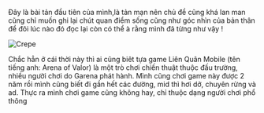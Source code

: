 

Đây là bài tản đầu tiên của mình,là tản mạn nên chủ đề cũng khá lan man cũng
chỉ muốn ghi lại chút quan điểm sống cũng như góc nhìn của bản thân để đôi lúc nào 
đó đọc lại còn có thể à rằng mình đã từng như vậy !


![Crepe](https://images.app.goo.gl/5xZKBd91UPabqao18)


Chắc hẳn ở cái thời này thì ai cũng biêt tựa game Liên Quân Mobile (tên tiếng anh: Arena of Valor) 
là một trò chơi chiến thuật thuộc đấu trường, nhiều người chơi do Garena phát hành.
Mình cũng chơi game này được 2 năm rồi mình cũng biết đi gần hết các đường, mid thì hơi dở, chuyên rừng và ad.
Thực ra mình chơi game cũng không hay, chỉ thuộc dạng người chơi phổ thông 


